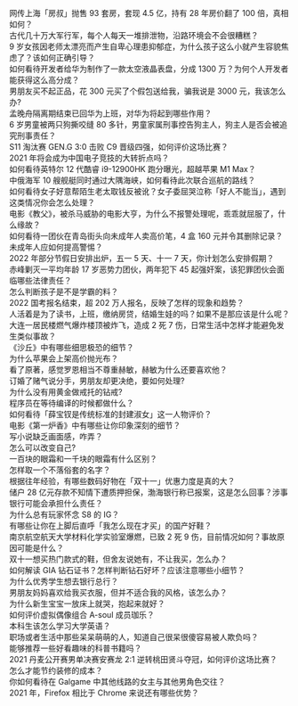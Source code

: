 网传上海「房叔」抛售 93 套房，套现 4.5 亿，持有 28 年房价翻了 100 倍，真相如何？  
古代几十万大军行军，每个人每天一堆排泄物，沿路环境会不会很糟糕？  
9 岁女孩因老师太漂亮而产生自卑心理患抑郁症，为什么孩子这么小就产生容貌焦虑了？该如何正确引导？  
如何看待开发者给华为制作了一款太空液晶表盘，分成 1300 万？为何个人开发者能获得这么高分成？  
男朋友买不起正品，花 300 元买了个假包送给我，骗我说是 3000 元，我该怎么办?  
孟晚舟隔离期结束已回华为上班，对华为将起到哪些作用？  
6 岁男童被两只狗撕咬缝 80 多针，男童家属刑事控告狗主人，狗主人是否会被追究刑事责任？  
S11 淘汰赛 GEN.G 3:0 击败 C9 晋级四强，如何评价这场比赛？  
2021 年将会成为中国电子竞技的大转折点吗？  
如何看待英特尔 12 代酷睿 i9-12900HK 跑分曝光，超越苹果 M1 Max？  
中俄海军 10 艘舰艇同时通过大隅海峡，如何看待此次联合巡航的路线？  
如何看待女子好意帮陌生老太取钱反被讹？女子委屈哭泣称「好人不能当」，遇到这类情况你会怎么处理？  
电影《教父》，被杀马威胁的电影大亨，为什么不报警处理呢，乖乖就屈服了，什么缘故？  
如何看待一团伙在青岛街头向未成年人卖高价笔，4 盒 160 元并令其删除记录？未成年人应如何提高警惕？  
2022 年部分节假日安排出炉，五一 5 天、十一 7 天，你计划怎么安排假期？  
赤峰剿灭一平均年龄 17 岁恶势力团伙，两年犯下 45 起强奸案，该犯罪团伙会面临哪些法律责任？  
怎么判断孩子是不是学霸的料？  
2022 国考报名结束，超 202 万人报名，反映了怎样的现象和趋势？  
人活着是为了读书，上班，缴纳房贷，结婚生娃的吗？如果不是那应该是什么呢？  
大连一居民楼燃气爆炸楼顶被炸飞，造成 2 死 7 伤，日常生活中怎样才能避免发生类似事故？  
《沙丘》中有哪些细思极恐的细节？  
为什么苹果会上架高价抛光布？  
看了原著，感觉罗恩相当不尊重赫敏，赫敏为什么还要喜欢他？  
订婚了赌气说分手，男朋友却更决绝，要如何处理?  
为什么没有用黄金做戒托的钻戒?  
程序员在等待编译的时候都做什么？  
如何看待「薛宝钗是传统标准的封建淑女」这一人物评价？  
电影《第一炉香》中有哪些让你印象深刻的细节？  
写小说缺乏画面感，咋弄？  
怎么可以改变自己?  
一百块的眼霜和一千块的眼霜有什么区别？  
怎样取一个不落俗套的名字？  
根据往年经验，有哪些数码好物在「双十一」优惠力度是真的大？  
储户 28 亿元存款不知情下遭质押担保，渤海银行称已报案，这是怎么回事？涉事银行可能会承担什么责任？  
为什么总有玩家怀念 S8 的 IG？  
有哪些让你在上脚后直呼「我怎么现在才买」的国产好鞋？  
南京航空航天大学材料化学实验室爆燃，已致 2 死 9 伤，目前情况如何？事故原因可能是什么？  
双十一想买热门款式的鞋，但舍友说她有，不让我买，怎么办？  
如何解读 GIA 钻石证书？怎样判断钻石好坏？应该注意哪些小细节？  
为什么优秀学生想去银行总行？  
男朋友妈妈喜欢给我买衣服，但并不适合我的风格，该怎么办？  
为什么新生宝宝一放床上就哭，抱起来就好？  
如何评价虚拟偶像组合 A-soul 成员珈乐？  
本科生该怎么学习大学英语？  
职场或者生活中那些呆呆萌萌的人，知道自己很呆很傻容易被人欺负吗？  
能够推荐一些好看趣味的科普书籍吗？  
2021 丹麦公开赛男单决赛安赛龙 2:1 逆转桃田贤斗夺冠，如何评价这场比赛？  
怎么才能节约装修的成本？  
你如何看待在 Galgame 中其他线路的女主与其他男角色交往？  
2021 年，Firefox 相比于 Chrome 来说还有哪些优势？  
